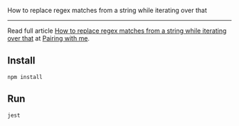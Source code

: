 How to replace regex matches from a string while iterating over that
___

Read full article [How to replace regex matches from a string while iterating over that](https://pairingwith.me/david/articles/2023/01/16/how-to-replace-regex-matches-from-a-string-while-iterating-over-that
) at [Pairing with me](https://pairingwith.me).

## Install

```
npm install
```

## Run

```
jest
```

